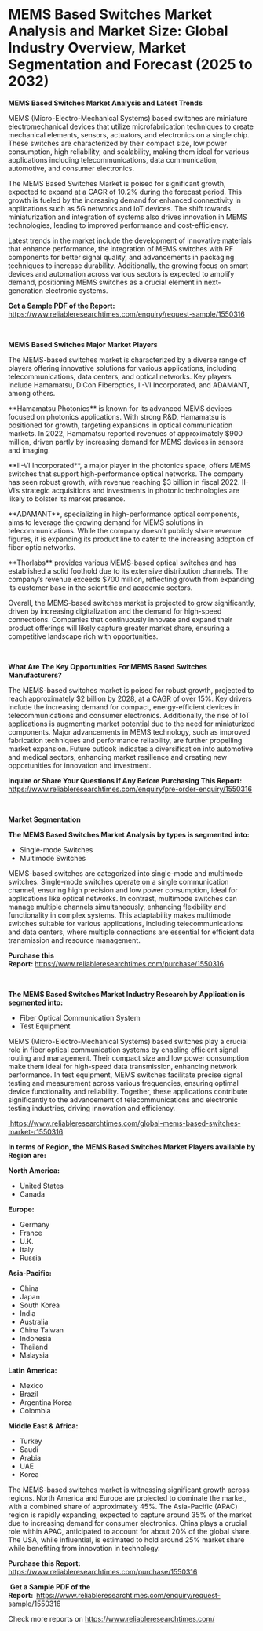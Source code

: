 <p><h1>MEMS Based Switches Market Analysis and Market Size: Global Industry Overview, Market Segmentation and Forecast (2025 to 2032)</h1></p><p><strong>MEMS Based Switches Market Analysis and Latest Trends</strong></p>
<p><p>MEMS (Micro-Electro-Mechanical Systems) based switches are miniature electromechanical devices that utilize microfabrication techniques to create mechanical elements, sensors, actuators, and electronics on a single chip. These switches are characterized by their compact size, low power consumption, high reliability, and scalability, making them ideal for various applications including telecommunications, data communication, automotive, and consumer electronics.</p><p>The MEMS Based Switches Market is poised for significant growth, expected to expand at a CAGR of 10.2% during the forecast period. This growth is fueled by the increasing demand for enhanced connectivity in applications such as 5G networks and IoT devices. The shift towards miniaturization and integration of systems also drives innovation in MEMS technologies, leading to improved performance and cost-efficiency.</p><p>Latest trends in the market include the development of innovative materials that enhance performance, the integration of MEMS switches with RF components for better signal quality, and advancements in packaging techniques to increase durability. Additionally, the growing focus on smart devices and automation across various sectors is expected to amplify demand, positioning MEMS switches as a crucial element in next-generation electronic systems.</p></p>
<p><strong>Get a Sample PDF of the Report:&nbsp;</strong> <a href="https://www.reliableresearchtimes.com/enquiry/request-sample/1550316?utm_campaign=3170&utm_medium=2&utm_source=Github&utm_content=ia&utm_term=06042025&utm_id=mems-based-switches">https://www.reliableresearchtimes.com/enquiry/request-sample/1550316</a></p>
<p>&nbsp;</p>
<p><strong>MEMS Based Switches Major Market Players</strong></p>
<p><p>The MEMS-based switches market is characterized by a diverse range of players offering innovative solutions for various applications, including telecommunications, data centers, and optical networks. Key players include Hamamatsu, DiCon Fiberoptics, II-VI Incorporated, and ADAMANT, among others. </p><p>**Hamamatsu Photonics** is known for its advanced MEMS devices focused on photonics applications. With strong R&D, Hamamatsu is positioned for growth, targeting expansions in optical communication markets. In 2022, Hamamatsu reported revenues of approximately $900 million, driven partly by increasing demand for MEMS devices in sensors and imaging.</p><p>**II-VI Incorporated**, a major player in the photonics space, offers MEMS switches that support high-performance optical networks. The company has seen robust growth, with revenue reaching $3 billion in fiscal 2022. II-VI’s strategic acquisitions and investments in photonic technologies are likely to bolster its market presence.</p><p>**ADAMANT**, specializing in high-performance optical components, aims to leverage the growing demand for MEMS solutions in telecommunications. While the company doesn't publicly share revenue figures, it is expanding its product line to cater to the increasing adoption of fiber optic networks.</p><p>**Thorlabs** provides various MEMS-based optical switches and has established a solid foothold due to its extensive distribution channels. The company’s revenue exceeds $700 million, reflecting growth from expanding its customer base in the scientific and academic sectors.</p><p>Overall, the MEMS-based switches market is projected to grow significantly, driven by increasing digitalization and the demand for high-speed connections. Companies that continuously innovate and expand their product offerings will likely capture greater market share, ensuring a competitive landscape rich with opportunities.</p></p>
<p>&nbsp;</p>
<p><strong>What Are The Key Opportunities For MEMS Based Switches Manufacturers?</strong></p>
<p><p>The MEMS-based switches market is poised for robust growth, projected to reach approximately $2 billion by 2028, at a CAGR of over 15%. Key drivers include the increasing demand for compact, energy-efficient devices in telecommunications and consumer electronics. Additionally, the rise of IoT applications is augmenting market potential due to the need for miniaturized components. Major advancements in MEMS technology, such as improved fabrication techniques and performance reliability, are further propelling market expansion. Future outlook indicates a diversification into automotive and medical sectors, enhancing market resilience and creating new opportunities for innovation and investment.</p></p>
<p><strong>Inquire or Share Your Questions If Any Before Purchasing This Report:</strong> <a href="https://www.reliableresearchtimes.com/enquiry/pre-order-enquiry/1550316?utm_campaign=3170&utm_medium=2&utm_source=Github&utm_content=ia&utm_term=06042025&utm_id=mems-based-switches">https://www.reliableresearchtimes.com/enquiry/pre-order-enquiry/1550316</a></p>
<p>&nbsp;</p>
<p><strong>Market Segmentation</strong></p>
<p><strong>The MEMS Based Switches Market Analysis by types is segmented into:</strong></p>
<p><ul><li>Single-mode Switches</li><li>Multimode Switches</li></ul></p>
<p><p>MEMS-based switches are categorized into single-mode and multimode switches. Single-mode switches operate on a single communication channel, ensuring high precision and low power consumption, ideal for applications like optical networks. In contrast, multimode switches can manage multiple channels simultaneously, enhancing flexibility and functionality in complex systems. This adaptability makes multimode switches suitable for various applications, including telecommunications and data centers, where multiple connections are essential for efficient data transmission and resource management.</p></p>
<p><strong>Purchase this Report:&nbsp;</strong><a href="https://www.reliableresearchtimes.com/purchase/1550316?utm_campaign=3170&utm_medium=2&utm_source=Github&utm_content=ia&utm_term=06042025&utm_id=mems-based-switches">https://www.reliableresearchtimes.com/purchase/1550316</a></p>
<p>&nbsp;</p>
<p><strong>The MEMS Based Switches Market Industry Research by Application is segmented into:</strong></p>
<p><ul><li>Fiber Optical Communication System</li><li>Test Equipment</li></ul></p>
<p><p>MEMS (Micro-Electro-Mechanical Systems) based switches play a crucial role in fiber optical communication systems by enabling efficient signal routing and management. Their compact size and low power consumption make them ideal for high-speed data transmission, enhancing network performance. In test equipment, MEMS switches facilitate precise signal testing and measurement across various frequencies, ensuring optimal device functionality and reliability. Together, these applications contribute significantly to the advancement of telecommunications and electronic testing industries, driving innovation and efficiency.</p></p>
<p><a href="https://www.reliableresearchtimes.com/global-mems-based-switches-market-r1550316?utm_campaign=3170&utm_medium=2&utm_source=Github&utm_content=ia&utm_term=06042025&utm_id=mems-based-switches">&nbsp;https://www.reliableresearchtimes.com/global-mems-based-switches-market-r1550316</a></p>
<p><strong>In terms of Region, the MEMS Based Switches Market Players available by Region are:</strong></p>
<p>
    <p> <strong> North America: </strong>
        <ul>
            <li>United States</li>
            <li>Canada</li>
        </ul>
        </p> 
    <p> <strong> Europe: </strong>
        <ul>
            <li>Germany</li>
            <li>France</li>
            <li>U.K.</li>
            <li>Italy</li>
            <li>Russia</li>
        </ul>
        </p> 
    <p> <strong> Asia-Pacific: </strong>
        <ul>
            <li>China</li>
            <li>Japan</li>
            <li>South Korea</li>
            <li>India</li>
            <li>Australia</li>
            <li>China Taiwan</li>
            <li>Indonesia</li>
            <li>Thailand</li>
            <li>Malaysia</li>
        </ul>
        </p> 
    <p> <strong> Latin America: </strong>
        <ul>
            <li>Mexico</li>
            <li>Brazil</li>
            <li>Argentina Korea</li>
            <li>Colombia</li>
        </ul>
        </p> 
    <p> <strong> Middle East & Africa: </strong>
        <ul>
            <li>Turkey</li>
            <li>Saudi</li>
            <li>Arabia</li>
            <li>UAE</li>
            <li>Korea</li>
        </ul>
    </p>
    </p>
<p><p>The MEMS-based switches market is witnessing significant growth across regions. North America and Europe are projected to dominate the market, with a combined share of approximately 45%. The Asia-Pacific (APAC) region is rapidly expanding, expected to capture around 35% of the market due to increasing demand for consumer electronics. China plays a crucial role within APAC, anticipated to account for about 20% of the global share. The USA, while influential, is estimated to hold around 25% market share while benefiting from innovation in technology.</p></p>
<p><strong>Purchase this Report: </strong><a href="https://www.reliableresearchtimes.com/purchase/1550316?utm_campaign=3170&utm_medium=2&utm_source=Github&utm_content=ia&utm_term=06042025&utm_id=mems-based-switches">https://www.reliableresearchtimes.com/purchase/1550316</a></p>
<p>&nbsp;<strong>Get a Sample PDF of the Report:&nbsp;&nbsp;</strong><a href="https://www.reliableresearchtimes.com/enquiry/request-sample/1550316?utm_campaign=3170&utm_medium=2&utm_source=Github&utm_content=ia&utm_term=06042025&utm_id=mems-based-switches">https://www.reliableresearchtimes.com/enquiry/request-sample/1550316</a></p>
<p><strong></strong></p>
<p>Check more reports on <a href="https://www.reliableresearchtimes.com/?utm_campaign=3170&utm_medium=2&utm_source=Github&utm_content=ia&utm_term=06042025&utm_id=mems-based-switches">https://www.reliableresearchtimes.com/</a></p>